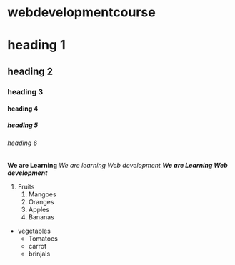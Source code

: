 # webdevelopmentcourse
# heading 1
## heading 2
### heading 3
#### heading 4
##### heading 5
###### heading 6
**We are Learning**
*We are learning Web development*
***We are Learning Web development*** 
1. Fruits
    1. Mangoes
    2. Oranges
    3. Apples
    4. Bananas
* vegetables
    * Tomatoes
    * carrot
    * brinjals
    

